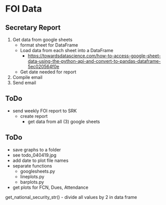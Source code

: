 # FOI Data


## Secretary Report
1. Get data from google sheets
    - format sheet for DataFrame
    - Load data from each sheet into a DataFrame
        - https://towardsdatascience.com/how-to-access-google-sheet-data-using-the-python-api-and-convert-to-pandas-dataframe-5ec020564f0e
    - Get date needed for report
2. Compile email
3. Send email

## ToDo
- send weekly FOI report to SRK
    - create report
        - get data from all (3) google sheets


## ToDo
- save graphs to a folder
- see todo_040419.jpg
- add date to plot file names
- separate functions
    - googlesheets.py
    - lineplots.py
    - barplots.py
- get plots for FCN, Dues, Attendance


get_national_security_str()
    - divide all values by 2 in data frame